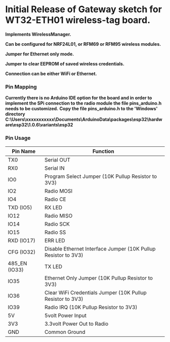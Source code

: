 # Initial Release of Gateway sketch for WT32-ETH01 wireless-tag board.

**Implements WirelessManager.**

**Can be configured for NRF24L01, or RFM69 or RFM95 wireless modules.**

**Jumper for Ethernet only mode.**

**Jumper to clear EEPROM of saved wireless credentials.**

**Connection can be either WiFi or Ethernet.**

### Pin Mapping
**Currently there is no Arduino IDE option for the board and in order to implement the SPi connection to the radio module the file pins_arduino.h needs to be customized.**
**Copy the file pins_arduino.h to the 'Windows' directory C:\Users\xxxxxxxxxxx\Documents\ArduinoData\packages\esp32\hardware\esp32\1.0.6\variants\esp32**

### Pin Usage

| Pin Name      | Function                                                     |
| ------------- | ------------------------------------------------------------ |
| TX0           | Serial OUT                                                   |
| RX0           | Serial IN                                                    |
| IO0           | Program Select Jumper (10K Pullup Resistor to 3V3)           |
| IO2           | Radio MOSI                                                   |
| IO4           | Radio CE                                                     |
| TXD (IO5)     | RX LED                                                       |
| IO12          | Radio MISO                                                   |
| IO14          | Radio SCK                                                    |
| IO15          | Radio SS                                                     |
| RXD (IO17)    | ERR LED                                                      |
| CFG (IO32)    | Disable Ethernet Interface Jumper (10K Pullup Resistor to 3V3) |
| 485_EN (IO33) | TX LED                                                       |
| IO35          | Ethernet Only Jumper (10K Pullup Resistor to 3V3)            |
| IO36          | Clear WiFi Credentials Jumper (10K Pullup Resistor to 3V3)   |
| IO39          | Radio IRQ (10K Pullup Resistor to 3V3)                       |
| 5V            | 5volt Power Input                                            |
| 3V3           | 3.3volt Power Out to Radio                                   |
| GND           | Common Ground                                                |